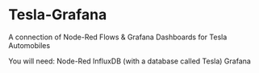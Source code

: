 # Tesla-Grafana
A connection of Node-Red Flows &amp; Grafana Dashboards for Tesla Automobiles

You will need:
Node-Red
InfluxDB (with a database called Tesla)
Grafana

